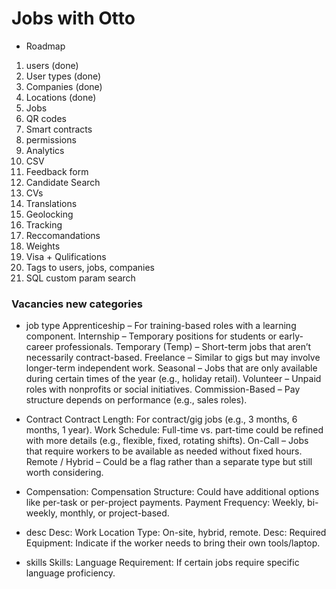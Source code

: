 # Jobs with Otto

- Roadmap

1. users (done)
2. User types (done)
3. Companies (done)
4. Locations (done)
5. Jobs
6. QR codes
7. Smart contracts
8. permissions
9. Analytics
10. CSV
11. Feedback form
12. Candidate Search
13. CVs
14. Translations
15. Geolocking
16. Tracking
17. Reccomandations
18. Weights
19. Visa + Qulifications
20. Tags to users, jobs, companies
21. SQL custom param search

### Vacancies new categories

- job type
  Apprenticeship – For training-based roles with a learning component.
  Internship – Temporary positions for students or early-career professionals.
  Temporary (Temp) – Short-term jobs that aren’t necessarily contract-based.
  Freelance – Similar to gigs but may involve longer-term independent work.
  Seasonal – Jobs that are only available during certain times of the year (e.g., holiday retail).
  Volunteer – Unpaid roles with nonprofits or social initiatives.
  Commission-Based – Pay structure depends on performance (e.g., sales roles).

- Contract
  Contract Length: For contract/gig jobs (e.g., 3 months, 6 months, 1 year).
  Work Schedule: Full-time vs. part-time could be refined with more details (e.g., flexible, fixed, rotating shifts).
  On-Call – Jobs that require workers to be available as needed without fixed hours.
  Remote / Hybrid – Could be a flag rather than a separate type but still worth considering.
- Compensation:
  Compensation Structure: Could have additional options like per-task or per-project payments.
  Payment Frequency: Weekly, bi-weekly, monthly, or project-based.
- desc
  Desc: Work Location Type: On-site, hybrid, remote.
  Desc: Required Equipment: Indicate if the worker needs to bring their own tools/laptop.
- skills
  Skills: Language Requirement: If certain jobs require specific language proficiency.
